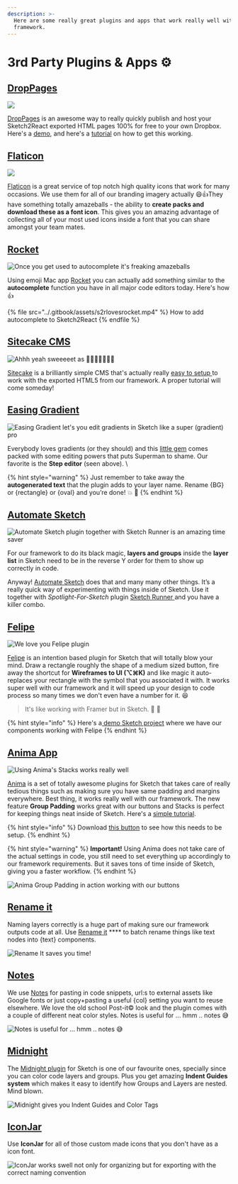 ```yaml
---
description: >-
  Here are some really great plugins and apps that work really well with our
  framework.
---
```


# 3rd Party Plugins & Apps ⚙️

## [DropPages](https://droppages.com)

![](<../.gitbook/assets/Skärmavbild 2020-10-13 kl. 11.41.34.png>)

[DropPages](https://droppages.com) is an awesome way to really quickly publish and host your Sketch2React exported HTML pages 100% for free to your own Dropbox. Here's a [demo](https://s2rdemo.droppages.com/index.html), and here's a [tutorial](https://sketch2react.io/blog/tutorial-how-to-publish-host-your-website-on-dropbox/) on how to get this working.



## [Flaticon](https://www.flaticon.com/)

![](../.gitbook/assets/flaticon.gif)

[Flaticon](https://www.flaticon.com/) is a great service of top notch high quality icons that work for many occasions. We use them for all of our branding imagery actually 😄👍They have something totally amazeballs - the ability to **create packs and download these as a font icon**. This gives you an amazing advantage of collecting all of your most used icons inside a font that you can share amongst your team mates.

## [Rocket](https://matthewpalmer.net/rocket/)

![Once you get used to autocomplete it's freaking amazeballs](../.gitbook/assets/rocketautocomplete.gif)

Using emoji Mac app [Rocket](https://matthewpalmer.net/rocket/) you can actually add something similar to the **autocomplete** function you have in all major code editors today. Here's how 👍

{% file src="../.gitbook/assets/s2rlovesrocket.mp4" %}
How to add autocomplete to Sketch2React
{% endfile %}

## [Sitecake CMS](https://sitecake.com/)

![Ahhh yeah sweeeeet as 🍬🍬🍬🍬🍬🍬🍬](<../.gitbook/assets/sitecakesnippet (1).gif>)

[Sitecake](https://sitecake.com/) is a brilliantly simple CMS that's actually really [easy to setup ](https://twitter.com/Sketch2R/status/1095970041936429056)to work with the exported HTML5 from our framework. A proper tutorial will come someday!

## [Easing Gradient](https://github.com/larsenwork/sketch-easing-gradient)

![Easing Gradient let's you edit gradients in Sketch like a super (gradient) pro](../.gitbook/assets/easinggradient10s.gif)

Everybody loves gradients (or they should) and this [little gem](https://github.com/larsenwork/sketch-easing-gradient) comes packed with some editing powers that puts Superman to shame. Our favorite is the **Step editor** (seen above). \


{% hint style="warning" %}
Just remember to take away the **autogenerated text** that the plugin adds to your layer name. Rename {BG} or {rectangle} or {oval} and you’re done! 💥 📕
{% endhint %}

## [Automate Sketch](http://ashung.github.io/Automate-Sketch/)

![Automate Sketch plugin together with Sketch Runner is an amazing time saver](../.gitbook/assets/automatesketch.gif)

For our framework to do its black magic, **layers and groups** inside the **layer list** in Sketch need to be in the reverse Y order for them to show up correctly in code.&#x20;

Anyway! [Automate Sketch](http://ashung.github.io/Automate-Sketch/) does that and many many other things. It’s a really quick way of experimenting with things inside of Sketch. Use it together with _Spotlight-For-Sketch_ plugin [Sketch Runner ](https://sketchrunner.com/)and you have a killer combo.

## [Felipe](https://www.arielverber.com/felipe/)

![We love you Felipe plugin](../.gitbook/assets/one.gif)

[Felipe](https://www.arielverber.com/felipe/) is an intention based plugin for Sketch that will totally blow your mind. Draw a rectangle roughly the shape of a medium sized button, fire away the shortcut for **Wireframes to UI (⌥⌘K)** and like magic it auto-replaces your rectangle with the symbol that you associated it with. It works super well with our framework and it will speed up your design to code process so many times we don't even have a number for it. 😆&#x20;

> It's like working with Framer but in Sketch. 💪 💠

{% hint style="info" %}
Here's a[ demo Sketch project](https://www.dropbox.com/sh/wnxnfk3ismaymad/AAC0CFbYueHuJTynqAf0baGxa?dl=0) where we have our components working with Felipe
{% endhint %}



## [Anima App](https://www.animaapp.com/)

![Using Anima's Stacks works really well](../.gitbook/assets/animastackssnippet.gif)

[Anima](https://www.animaapp.com/) is a set of totally awesome plugins for Sketch that takes care of really tedious things such as making sure you have same padding and margins everywhere. Best thing, it works really well with our framework. The new feature **Group Padding** works great with our buttons and Stacks is perfect for keeping things neat inside of Sketch. Here's a [simple tutorial](https://medium.com/sketch2react/how-to-use-animas-group-padding-with-our-bootstrap-buttons-ee53fe81faf1).

{% hint style="info" %}
Download [this button](https://www.dropbox.com/s/ip005iknbvxyzy3/Anima%20Testing.sketch?dl=0) to see how this needs to be setup.&#x20;
{% endhint %}

{% hint style="warning" %}
**Important!** Using Anima does not take care of the actual settings in code, you still need to set everything up accordingly to our framework requirements. But it saves tons of time inside of Sketch, giving you a faster workflow.
{% endhint %}

![Anima Group Padding in action working with our buttons](../.gitbook/assets/animagrouppaddingsnippet.gif)

## [Rename it](https://github.com/rodi01/renameit)

Naming layers correctly is a huge part of making sure our framework outputs code at all. Use [Rename it](https://github.com/rodi01/renameit) **** to batch rename things like text nodes into {text} components.

![Rename It saves you time! ](../.gitbook/assets/capto\_capture-2018-10-03\_03-02-07\_pm.gif)

## [Notes](https://github.com/cshdllr/notes)​

We use [Notes](https://github.com/cshdllr/notes) for pasting in code snippets, url:s to external assets like Google fonts or just copy+pasting a useful {col} setting you want to reuse elsewhere. We love the old school Post-it© look and the plugin comes with a couple of different neat color styles. Notes is useful for ... hmm .. notes 😅

![Notes is useful for ... hmm .. notes 😅](../.gitbook/assets/capto\_capture-2018-10-03\_09-59-52\_pm.gif)

## [Midnight](https://midnightsketch.com/)​

The [Midnight plugin](https://midnightsketch.com/) for Sketch is one of our favourite ones, specially since you can color code layers and groups. Plus you get amazing **Indent Guides system** which makes it easy to identify how Groups and Layers are nested. Mind blown.&#x20;

![Midnight gives you Indent Guides and Color Tags](../.gitbook/assets/2018-10-30-10.31.20.gif)

## [IconJar](https://geticonjar.com)

Use **IconJar** for all of those custom made icons that you don't have as a icon font.

![IconJar works swell not only for organizing but for exporting with the correct naming convention ](../.gitbook/assets/geticonjarshorter.gif)
